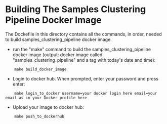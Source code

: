 # Building The Samples Clustering Pipeline Docker Image
The Dockefile in this directory contains all the commands, in order, needed to build samples_clustering_pipeline docker image.

* run the "make" command to build the samples_clustering_pipeline docker image (output: docker image called "samples_clustering_pipeline" and a tag with today's date and time):
```
    make build_docker_image
```

* Login to docker hub. When prompted, enter your password and press enter:
```
    make login_to_docker username=your docker login here email=your email as in your Docker profile here
```

* Upload your image to docker hub:
```
    make push_to_dockerhub
```


